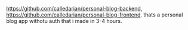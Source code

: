 https://github.com/calledarian/personal-blog-backend, https://github.com/calledarian/personal-blog-frontend.   thats a personal blog app withotu auth that i made in 3-4 hours.
